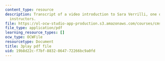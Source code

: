 ```yaml
---
content_type: resource
description: Transcript of a video introduction to Sara Verrilli, one of the course
  instructors.
file: https://ol-ocw-studio-app-production.s3.amazonaws.com/courses/cms-611j-creating-video-games-fall-2014/19b8d22cf7bf8832864772266bc9a0fd_bhk8Wtgpb1w.pdf
file_type: application/pdf
learning_resource_types: []
ocw_type: OCWFile
resourcetype: Document
title: 3play pdf file
uid: 19b8d22c-f7bf-8832-8647-72266bc9a0fd
---
```

